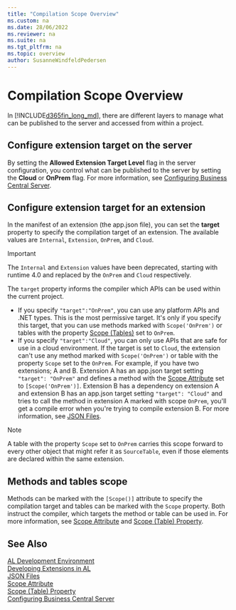 ```yaml
---
title: "Compilation Scope Overview"
ms.custom: na
ms.date: 28/06/2022
ms.reviewer: na
ms.suite: na
ms.tgt_pltfrm: na
ms.topic: overview
author: SusanneWindfeldPedersen
---
```


# Compilation Scope Overview

In [!INCLUDE[d365fin_long_md](includes/d365fin_long_md.md)], there are different layers to manage what can be published to the server and accessed from within a project.

## Configure extension target on the server

By setting the **Allowed Extension Target Level** flag in the server configuration, you control what can be published to the server by setting the **Cloud** or **OnPrem** flag. For more information, see [Configuring Business Central Server](../administration/configure-server-instance.md#Development). 

## Configure extension target for an extension

In the manifest of an extension (the app.json file), you can set the **target** property to specify the compilation target of an extension. The available values are `Internal`, `Extension`, `OnPrem`, and `Cloud`. 

> [!IMPORTANT]  
> The `Internal` and  `Extension` values have been deprecated, starting with runtime 4.0 and replaced by the `OnPrem` and `Cloud` respectively. 

The `target` property informs the compiler which APIs can be used within the current project. 

- If you specify `"target":"OnPrem"`, you can use any platform APIs and .NET types. This is the most permissive target. It's only if you specify this target, that you can use methods marked with `Scope('OnPrem')` or tables with the property [Scope (Tables)](properties/devenv-scope-table-property.md) set to `OnPrem`. 
- If you specify `"target":"Cloud"`, you can only use APIs that are safe for use in a cloud environment. If the target is set to `Cloud`, the extension can't use any method marked with `Scope('OnPrem')` or table with the property `Scope` set to the `OnPrem`. For example, if you have two extensions; A and B. Extension A has an app.json target setting `"target": "OnPrem"` and defines a method with the [Scope Attribute](/dynamics365/business-central/dev-itpro/developer/attributes/devenv-scope-attribute) set to `[Scope('OnPrem')]`. Extension B has a dependency on extension A and extension B has an app.json target setting `"target": "Cloud"` and tries to call the method in extension A marked with scope `OnPrem`, you'll get a compile error when you're trying to compile extension B. For more information, see [JSON Files](devenv-json-files.md).

 > [!NOTE]  
 > A table with the property `Scope` set to `OnPrem` carries this scope forward to every other object that might refer it as `SourceTable`, even if those elements are declared within the same extension. <br> 
 

## Methods and tables scope
Methods can be marked with the `[Scope()]` attribute to specify the compilation target and tables can be marked with the `Scope` property. Both instruct the compiler, which targets the method or table can be used in. For more information, see [Scope Attribute](/dynamics365/business-central/dev-itpro/developer/attributes/devenv-scope-attribute) and [Scope (Table) Property](properties/devenv-scope-table-property.md).

## See Also  
[AL Development Environment](devenv-reference-overview.md)  
[Developing Extensions in AL](devenv-dev-overview.md)  
[JSON Files](devenv-json-files.md)  
[Scope Attribute](/dynamics365/business-central/dev-itpro/developer/attributes/devenv-scope-attribute)  
[Scope (Table) Property](properties/devenv-scope-table-property.md)  
[Configuring Business Central Server](../administration/configure-server-instance.md)